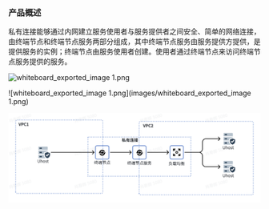 ### 产品概述

私有连接能够通过内网建立服务使用者与服务提供者之间安全、简单的网络连接，由终端节点和终端节点服务两部分组成，其中终端节点服务由服务提供方提供，是提供服务的实例；终端节点由服务使用者创建。使用者通过终端节点来访问终端节点服务提供的服务。

![whiteboard_exported_image 1.png](images/whiteboard_exported_image1.png)

![whiteboard_exported_image 1.png](images/whiteboard_exported_image 1.png)

![截屏2020-02-17下午3.15.18](images/产品概述1.png)

